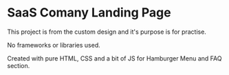 # SaaS Comany Landing Page

This project is from the custom design 
and it's purpose is for practise.

No frameworks or libraries used.

Created with pure HTML, CSS and a bit of JS
for Hamburger Menu and FAQ section.